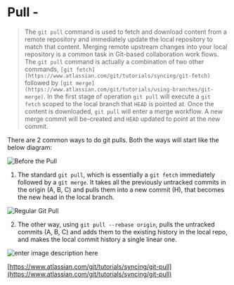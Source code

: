 # Pull - 

>The `git pull` command is used to fetch and download content from a remote repository and immediately update the local repository to match that content. Merging remote upstream changes into your local repository is a common task in Git-based collaboration work flows. The `git pull` command is actually a combination of two other commands, `[git fetch](https://www.atlassian.com/git/tutorials/syncing/git-fetch)` followed by `[git merge](https://www.atlassian.com/git/tutorials/using-branches/git-merge)`. In the first stage of operation `git pull` will execute a `git fetch` scoped to the local branch that `HEAD` is pointed at. Once the content is downloaded, `git pull` will enter a merge workflow. A new merge commit will be-created and `HEAD` updated to point at the new commit.

There are 2 common ways to do git pulls. Both the ways will start like the below diagram:

![Before the Pull](https://www.atlassian.com/dam/jcr:00d011ed-03dc-440f-afc5-9b13d5e14fbf/bubble%20diagram-01.svg)

1. The standard ```git pull```, which is essentially a ```git fetch``` immediately followed by a ```git merge```. It takes all the previously untracked commits in the origin (A, B, C) and pulls them into a new commit (H), that becomes the new head in the local branch.

![Regular Git Pull](https://www.atlassian.com/dam/jcr:b3a663dc-1985-40df-b0a5-c6bcbacd71af/bubble%20diagram-02.svg)

2. The other way, using ```git pull --rebase origin```, pulls the untracked commits (A, B, C) and adds them to the existing history in the local repo, and makes the local commit history a single linear one.

![enter image description here](https://www.atlassian.com/dam/jcr:3949703c-5db2-44c9-8383-3ebc51832b4d/bubble%20diagram-03.svg)

[https://www.atlassian.com/git/tutorials/syncing/git-pull](https://www.atlassian.com/git/tutorials/syncing/git-pull)
